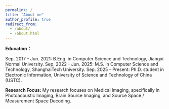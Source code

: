 ```yaml
---
permalink: /
title: "About me"
author_profile: true
redirect_from: 
  - /about/
  - /about.html
---
```

**Education：**

Sep. 2017 - Jun. 2021: B.Eng. in Computer Science and Technology, Jiangxi Normal University.
Sep. 2022 - Jun. 2025: M.S. in Computer Science and Technology, ShanghaiTech University.
Sep. 2025 - Present: Ph.D. student in Electronic Information, University of Science and Technology of China (USTC).

**Research Focus:**
My research focuses on Medical Imaging, specifically in Photoacoustic Imaging, Brain Source Imaging, and Source Space / Measurement Space Decoding.
